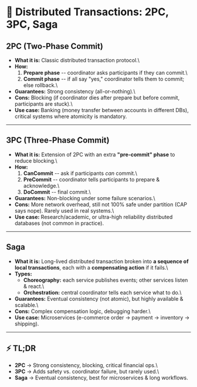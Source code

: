 # 🔑 Distributed Transactions: 2PC, 3PC, Saga

## 2PC (Two-Phase Commit)

-   **What it is:** Classic distributed transaction protocol.\
-   **How:**
    1.  **Prepare phase** -- coordinator asks participants if they can
        commit.\
    2.  **Commit phase** -- if all say "yes," coordinator tells them to
        commit; else rollback.\
-   **Guarantees:** Strong consistency (all-or-nothing).\
-   **Cons:** Blocking (if coordinator dies after prepare but before
    commit, participants are stuck).\
-   **Use case:** Banking (money transfer between accounts in different
    DBs), critical systems where atomicity is mandatory.

------------------------------------------------------------------------

## 3PC (Three-Phase Commit)

-   **What it is:** Extension of 2PC with an extra **"pre-commit"
    phase** to reduce blocking.\
-   **How:**
    1.  **CanCommit** -- ask if participants *can* commit.\
    2.  **PreCommit** -- coordinator tells participants to prepare &
        acknowledge.\
    3.  **DoCommit** -- final commit.\
-   **Guarantees:** Non-blocking under some failure scenarios.\
-   **Cons:** More network overhead, still not 100% safe under partition
    (CAP says nope). Rarely used in real systems.\
-   **Use case:** Research/academic, or ultra-high reliability
    distributed databases (not common in practice).

------------------------------------------------------------------------

## Saga

-   **What it is:** Long-lived distributed transaction broken into **a
    sequence of local transactions**, each with a **compensating
    action** if it fails.\
-   **Types:**
    -   **Choreography:** each service publishes events; other services
        listen & react.\
    -   **Orchestration:** central coordinator tells each service what
        to do.\
-   **Guarantees:** Eventual consistency (not atomic), but highly
    available & scalable.\
-   **Cons:** Complex compensation logic, debugging harder.\
-   **Use case:** Microservices (e-commerce order → payment → inventory
    → shipping).

------------------------------------------------------------------------

## ⚡️ TL;DR

-   **2PC** → Strong consistency, blocking, critical financial ops.\
-   **3PC** → Adds safety vs. coordinator failure, but rarely used.\
-   **Saga** → Eventual consistency, best for microservices & long
    workflows.
